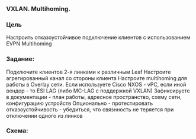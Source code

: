 ### VXLAN. Multihoming.

### Цель

Настроить отказоустойчивое подключение клиентов с использованием EVPN Multihoming

### Задание: 

Подключите клиентов 2-я линками к различным Leaf
Настроите агрегированный канал со стороны клиента
Настроите multihoming для работы в Overlay сети. Если используете Cisco NXOS - vPC, если иной вендор - то ESI LAG (либо MC-LAG с поддержкой VXLAN)
Зафиксируете в документации - план работы, адресное пространство, схему сети, конфигурацию устройств
Опционально - протестировать отказоустойчивость - убедиться, что связнность не теряется при отключении одного из линков

### Схема:








